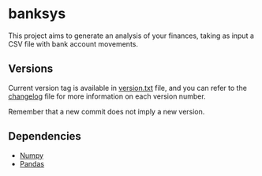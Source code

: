 # banksys

This project aims to generate an analysis of your finances, taking as input a CSV file with bank account movements.

## Versions

Current version tag is available in [version.txt](./version.txt) file, and you can refer to the [changelog](./changelog.md) file for more information on each version number.

Remember that a new commit does not imply a new version.

## Dependencies

- [Numpy](https://numpy.org/)
- [Pandas](https://pandas.pydata.org/)
